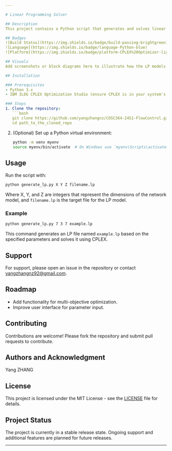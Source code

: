 ```yaml
---

# Linear Programming Solver

## Description
This project contains a Python script that generates and solves linear programming (LP) models using IBM's ILOG CPLEX Optimizer. It is designed to tackle transportation problems where the objective is to minimize the maximum load across various transit nodes while ensuring specific demand constraints are met.

## Badges
![Build Status](https://img.shields.io/badge/build-passing-brightgreen)
![Language](https://img.shields.io/badge/language-Python-blue)
![Platform](https://img.shields.io/badge/platform-CPLEX%20Optimizer-lightgrey)

## Visuals
Add screenshots or block diagrams here to illustrate how the LP models are constructed or a sample output from CPLEX.

## Installation

### Prerequisites
- Python 3.x
- IBM ILOG CPLEX Optimization Studio (ensure CPLEX is in your system's PATH or the script is adjusted to the executable's path).

### Steps
1. Clone the repository:
   ```bash
   git clone https://github.com/yangzhangnz/COSC364-24S1-FlowControl.git
   cd path_to_the_cloned_repo
   ```
2. (Optional) Set up a Python virtual environment:
   ```bash
   python -m venv myenv
   source myenv/bin/activate  # On Windows use `myenv\Scripts\activate`
   ```

## Usage
Run the script with:
```bash
python generate_lp.py X Y Z filename.lp
```
Where X, Y, and Z are integers that represent the dimensions of the network model, and `filename.lp` is the target file for the LP model.

### Example
```bash
python generate_lp.py 7 3 7 example.lp
```
This command generates an LP file named `example.lp` based on the specified parameters and solves it using CPLEX.

## Support
For support, please open an issue in the repository or contact [yangzhangnz92@gmail.com](mailto:yangzhangnz92@gmail.com).

## Roadmap
- Add functionality for multi-objective optimization.
- Improve user interface for parameter input.

## Contributing
Contributions are welcome! Please fork the repository and submit pull requests to contribute.

## Authors and Acknowledgment
Yang ZHANG

## License
This project is licensed under the MIT License - see the [LICENSE](LICENSE) file for details.

## Project Status
The project is currently in a stable release state. Ongoing support and additional features are planned for future releases.

---
```

